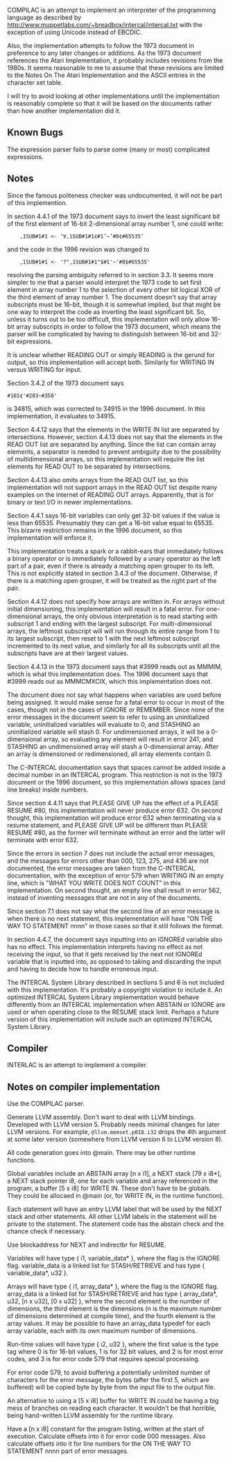 COMPILAC is an attempt to implement an interpreter of the programming
language as described by
http://www.muppetlabs.com/~breadbox/intercal/intercal.txt
with the exception of using Unicode instead of EBCDIC.

Also, the implementation attempts to follow the 1973 document in
preference to any later changes or additions.  As the 1973 document
references the Atari Implementation, it probably includes revisions
from the 1980s.  It seems reasonable to me to assume that these
revisions are limited to the Notes On The Atari Implementation and
the ASCII entries in the character set table.

I will try to avoid looking at other implementations until the
implementation is reasonably complete so that it will be based on
the documents rather than how another implementation did it.

Known Bugs
----------
The expression parser fails to parse some (many or most) complicated
expressions.

Notes
-----
Since the famous politeness checker was undocumented, it will not be
part of this implemention.

In section 4.4.1 of the 1973 document says
  to invert the least significant bit of the first element of 16-bit
  2-dimensional array number 1, one could write:
```
    ,1SUB#1#1 <- ’∀,1SUB#1#1¢#1’~’#0¢#65535’
```
and the code in the 1996 revision was changed to
```
    ,1SUB#1#1 <- '?",1SUB#1#1"$#1'~'#0$#65535'
```
resolving the parsing ambiguity referred to in section 3.3.  It seems
more simpler to me that a parser would interpret the 1973 code to set
first element in array number 1 to the selection of every other bit
logical XOR of the third element of array number 1.  The document doesn't
say that array subscripts must be 16-bit, though it is somewhat implied,
but that might be one way to interpret the code as inverting the least
significant bit.  So, unless it turns out to be too difficult, this
implementation will only allow 16-bit array subscripts in order to follow
the 1973 document, which means the parser will be complicated by having
to distinguish between 16-bit and 32-bit expressions.

It is unclear whether READING OUT or simply READING is the gerund for
output, so this implementation will accept both.  Similarly for
WRITING IN versus WRITING for input.

Section 3.4.2 of the 1973 document says
```
#165¢'#203~#358'
```
is 34815, which was corrected to 34915 in the 1996 document.  In this
implementation, it evaluates to 34915.

Section 4.4.12 says that the elements in the WRITE IN list are separated
by intersections.  However, section 4.4.13 does not say that the elements
in the READ OUT list are separated by anything.  Since the list can
contain array elements, a separator is needed to prevent ambiguity
due to the possibility of multidimensional arrays, so this implementation
will require the list elements for READ OUT to be separated by
intersections.

Section 4.4.13 also omits arrays from the READ OUT list, so this
implementation will not support arrays in the READ OUT list despite many
examples on the internet of READING OUT arrays.  Apparently, that is
for binary or text I/O in newer implementations.

Section 4.4.1 says 16-bit variables can only get 32-bit values if the
value is less than 65535.  Presumably they can get a 16-bit value equal
to 65535.  This bizarre restriction remains in the 1996 document, so
this implementation will enforce it.

This implementation treats a spark or a rabbit-ears that immediately
follows a binary operator or is immediately followed by a unary operator
as the left part of a pair, even if there is already a matching open
grouper to its left.  This is not explicitly stated in section 3.4.3 of
the document.  Otherwise, if there is a matching open grouper, it will be
treated as the right part of the pair.

Section 4.4.12 does not specify how arrays are written in.  For
arrays without initial dimensioning, this implementation will result in
a fatal error.  For one-dimensional arrays, the only obvious
interpretation is to read starting with subscript 1 and ending with the
largest subscript.  For multi-dimensional arrays, the leftmost subscript
will will run through its entire range from 1 to its largest subscript,
then reset to 1 with the next leftmost subscript incremented to its
next value, and similarly for all its subscripts until all the subscripts
have are at their largest values.

Section 4.4.13 in the 1973 document says that #3999 reads out as MMMIM,
which is what this implementation does.  The 1996 document says that
#3999 reads out as MMMCMXCIX, which this implementation does not.

The document does not say what happens when variables are used before
being assigned.  It would make sense for a fatal error to occur in
most of the cases, though not in the cases of IGNORE or REMEMBER.  Since
none of the error messages in the document seem to refer to using an
uninitialized variable, uninitialized variables will evaluate to 0,
and STASHING an uninitialized variable will stash 0.  For undimensioned
arrays, it will be a 0-dimensional array, so evaluating any element
will result in error 241, and STASHING an undimensioned array will stash
a 0-dimensional array.  After an array is dimensioned or redimensioned,
all array elements contain 0.

The C-INTERCAL documentation says that spaces cannot be added inside a
decimal number in an INTERCAL program.  This restriction is not in the
1973 document or the 1996 document, so this implementation allows spaces
(and line breaks) inside numbers.

Since section 4.4.11 says that PLEASE GIVE UP has the effect of a PLEASE
RESUME #80, this implementation will never produce error 632.  On second
thought, this implementation will produce error 632 when terminating via
a resume statement, and PLEASE GIVE UP will be different than PLEASE
RESUME #80, as the former will terminate without an error and the latter
will terminate with error 632.

Since the errors in section 7 does not include the actual error messages,
and the messages for errors other than 000, 123, 275, and 436 are not
documented, the error messages are taken from the C-INTERCAL documentation,
with the exception of error 579 when WRITING IN an empty line, which is
"WHAT YOU WRITE DOES NOT COUNT" in this implementation.  On second
thought, an empty line shall result in error 562, instead of inventing
messages that are not in any of the documents.

Since section 7.1 does not say what the second line of an error message is
when there is no next statement, this implementation will have "ON THE
WAY TO STATEMENT nnnn" in those cases so that it still follows the format.

In section 4.4.7, the document says inputting into an IGNOREd variable
also has no effect.  This implementation interprets having no effect as
not receiving the input, so that it gets received by the next not IGNOREd
variable that is inputted into, as opposed to taking and discarding the
input and having to decide how to handle erroneous input.

The INTERCAL System Library described in sections 5 and 6 is not
included with this implementation.  It's probably a copyright violation
to include it.  An optimized INTERCAL System Library implementation
would behave differently from an INTERCAL implementation when ABSTAIN or
IGNORE are used or when operating close to the RESUME stack limit.
Perhaps a future version of this implementation will include such an
optimized INTERCAL System Library.

Compiler
--------
INTERLAC is an attempt to implement a compiler.

## Notes on compiler implementation
Use the COMPILAC parser.

Generate LLVM assembly.  Don't want to deal with LLVM bindings.  Developed
with LLVM version 5.  Probably needs minimal changes for later LLVM versions.
For example, `@llvm.memset.p018.i32` drops the 4th argument at some later
version (somewhere from LLVM version 6 to LLVM version 8).

All code generation goes into @main.  There may be other runtime functions.

Global variables include an ABSTAIN array [n x i1], a NEXT stack [79 x i8*],
a NEXT stack pointer i8, one for each variable and array referenced in
the program, a buffer [5 x i8] for WRITE IN.  These don't have to be globals.
They could be allocaed in @main (or, for WRITE IN, in the runtime function).

Each statement will have an entry LLVM label that will be used by the NEXT
stack and other statements.  All other LLVM labels in the statement will
be private to the statement.  The statement code has the abstain check and
the chance check if necessary.

Use blockaddress for NEXT and indirectbr for RESUME.

Variables will have type { i1, variable_data* }, where the flag is the IGNORE
flag.  variable_data is a linked list for STASH/RETRIEVE and has type
{ variable_data*, u32 }.

Arrays will have type { i1, array_data* }, where the flag is the IGNORE
flag.  array_data is a linked list for STASH/RETRIEVE and has type
{ array_data*, u32, [n x u32], [0 x u32] }, where the second element is the
number of dimensions, the third element is the dimensions (n is the maximum
number of dimensions determined at compile time), and the fourth element is
the array values.  It may be possible to have an array_data typedef for
each array variable, each with its own maximum number of dimensions.

Run-time values will have type { i2, u32 }, where the first value is the
type tag where 0 is for 16-bit values, 1 is for 32 bit values, and 2
is for most error codes, and 3 is for error code 579 that requires
special processing.

For error code 579, to avoid buffering a potentially unlimited number of
characters for the error message, the bytes (after the first 5, which
are buffered) will be copied byte by byte from the input file to the output
file.

An alternative to using a [5 x i8] buffer for WRITE IN could be having a
big mess of branches on reading each character.  It wouldn't be that
horrible, being hand-written LLVM assembly for the runtime library.

Have a [n x i8] constant for the program listing, written at the start of
execution.  Calculate offsets into it for error code 000 messages.  Also
calculate offsets into it for line numbers for the ON THE WAY TO STATEMENT
nnnn part of error messages.
